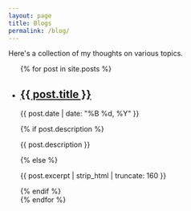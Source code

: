 ```yaml
---
layout: page
title: Blogs
permalink: /blog/
---
```


Here's a collection of my thoughts on various topics.

<ul>
  {% for post in site.posts %}
    <li>
      <h2><a href="{{ post.url | relative_url }}">{{ post.title }}</a></h2>
      <p>{{ post.date | date: "%B %d, %Y" }}</p>
      {% if post.description %}
        <p>{{ post.description }}</p>
      {% else %}
        <p>{{ post.excerpt | strip_html | truncate: 160 }}</p>
      {% endif %}
    </li>
  {% endfor %}
</ul>
